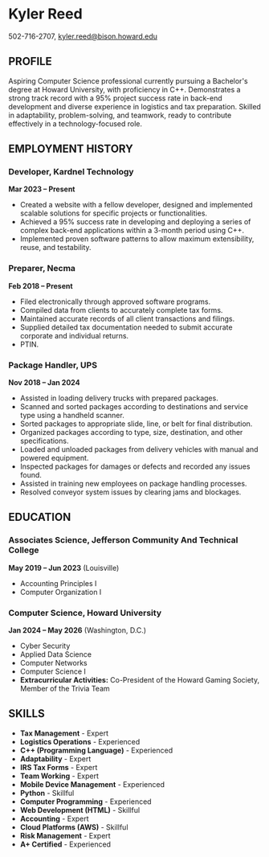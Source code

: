 

# Kyler Reed  
502-716-2707, kyler.reed@bison.howard.edu  

## PROFILE  
Aspiring Computer Science professional currently pursuing a Bachelor's degree at Howard University, with proficiency in C++. Demonstrates a strong track record with a 95% project success rate in back-end development and diverse experience in logistics and tax preparation. Skilled in adaptability, problem-solving, and teamwork, ready to contribute effectively in a technology-focused role.  

## EMPLOYMENT HISTORY  

### Developer, Kardnel Technology  
**Mar 2023 – Present**  
- Created a website with a fellow developer, designed and implemented scalable solutions for specific projects or functionalities.  
- Achieved a 95% success rate in developing and deploying a series of complex back-end applications within a 3-month period using C++.  
- Implemented proven software patterns to allow maximum extensibility, reuse, and testability.  

### Preparer, Necma  
**Feb 2018 – Present**  
- Filed electronically through approved software programs.  
- Compiled data from clients to accurately complete tax forms.  
- Maintained accurate records of all client transactions and filings.  
- Supplied detailed tax documentation needed to submit accurate corporate and individual returns.  
- PTIN.  

### Package Handler, UPS  
**Nov 2018 – Jan 2024**  
- Assisted in loading delivery trucks with prepared packages.  
- Scanned and sorted packages according to destinations and service type using a handheld scanner.  
- Sorted packages to appropriate slide, line, or belt for final distribution.  
- Organized packages according to type, size, destination, and other specifications.  
- Loaded and unloaded packages from delivery vehicles with manual and powered equipment.  
- Inspected packages for damages or defects and recorded any issues found.  
- Assisted in training new employees on package handling processes.  
- Resolved conveyor system issues by clearing jams and blockages.  

## EDUCATION  

### Associates Science, Jefferson Community And Technical College  
**May 2019 – Jun 2023** (Louisville)  
- Accounting Principles I  
- Computer Organization I  

### Computer Science, Howard University  
**Jan 2024 – May 2026** (Washington, D.C.)  
- Cyber Security  
- Applied Data Science  
- Computer Networks  
- Computer Science I  
- **Extracurricular Activities:** Co-President of the Howard Gaming Society, Member of the Trivia Team  

## SKILLS  

- **Tax Management** - Expert  
- **Logistics Operations** - Experienced  
- **C++ (Programming Language)** - Experienced  
- **Adaptability** - Expert  
- **IRS Tax Forms** - Expert  
- **Team Working** - Expert  
- **Mobile Device Management** - Experienced  
- **Python** - Skillful  
- **Computer Programming** - Experienced  
- **Web Development (HTML)** - Skillful  
- **Accounting** - Expert  
- **Cloud Platforms (AWS)** - Skillful  
- **Risk Management** - Expert  
- **A+ Certified** - Experienced  
